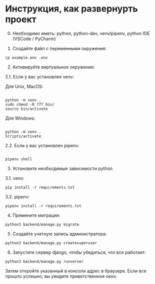 # Инструкция, как развернурть проект

0. Необходимо иметь: python, python-dev, venv/pipenv, python IDE (VSCode / PyCharm)

1. Создайте файл с переменными окружения:

```
cp example.env .env
```

2. Активируйте виртуальное окружение:

2.1. Если у вас установлен venv:

Для Unix, MacOS:

```

python -m venv .
sudo chmod -R 777 bin/
source bin/activate

```

Для Windows:

```

python -m venv .
Scripts/activate

```

2.2. Если у вас установлен pipenv:

```

pipenv shell

```

3. Установите необходимые зависимости python

3.1. venv:

```
pip install -r requirements.txt
```

3.2. pipenv:

```
pipenv install -r requirements.txt
```

4. Примените миграции:

```
python3 backend/manage.py migrate
```

5. Создайте учетную запись администратора:

```
python3 backend/manage.py createsuperuser
```

6. Запустите сервер django, чтобы убедиться, что все работает:

```
python3 backend/manage.py runserver

```

Затем откройте указанный в консоли адрес в браузере. Если все прошло успешно, вы увидите приветственное окно.

